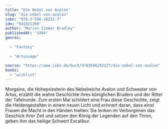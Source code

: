 ```yaml
---
title: "Die Nebel von Avalon"
slug: "die-nebel-von-avalon"
isbn: "978-3-596-28222-7"
idn: "941821390"
author: "Marion Zimmer Bradley"
publishedAt: "1994"
genres:
  
  - "Fantasy"
    
  - "Artussage"
    
source: "https://www.isbn.de/buch/9783596282227/die-nebel-von-avalon"
books: 
  - "wishlist"
---
```

Morgaine, die Hohepriesterin des Nebelreichs Avalon und Schwester von Artus, 
erzählt die wahre Geschichte ihres königlichen Bruders und der Ritter der 
Tafelrunde. Zum ersten Mal schildert eine Frau diese Geschichte, zeigt die 
Heldengestalten in einem neuen Licht und erinnert daran, dass einst Frauen die 
Macht in den Händen hielten: Sie lenken im Verborgenen das Geschick ihrer Zeit 
und setzen den König der Legenden auf den Thron, geben ihm das heilige Schwert 
Excalibur.